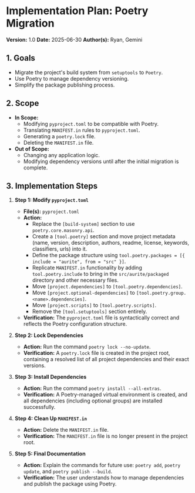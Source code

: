 # Implementation Plan: Poetry Migration

**Version:** 1.0
**Date:** 2025-06-30
**Author(s):** Ryan, Gemini

## 1. Goals
*   Migrate the project's build system from `setuptools` to `Poetry`.
*   Use Poetry to manage dependency versioning.
*   Simplify the package publishing process.

## 2. Scope
*   **In Scope:**
    *   Modifying `pyproject.toml` to be compatible with Poetry.
    *   Translating `MANIFEST.in` rules to `pyproject.toml`.
    *   Generating a `poetry.lock` file.
    *   Deleting the `MANIFEST.in` file.
*   **Out of Scope:**
    *   Changing any application logic.
    *   Modifying dependency versions until after the initial migration is complete.

## 3. Implementation Steps

1.  **Step 1: Modify `pyproject.toml`**
    *   **File(s):** `pyproject.toml`
    *   **Action:**
        *   Replace the `[build-system]` section to use `poetry.core.masonry.api`.
        *   Create a `[tool.poetry]` section and move project metadata (name, version, description, authors, readme, license, keywords, classifiers, urls) into it.
        *   Define the package structure using `tool.poetry.packages = [{ include = "aurite", from = "src" }]`.
        *   Replicate `MANIFEST.in` functionality by adding `tool.poetry.include` to bring in the `src/aurite/packaged` directory and other necessary files.
        *   Move `[project.dependencies]` to `[tool.poetry.dependencies]`.
        *   Move `[project.optional-dependencies]` to `[tool.poetry.group.<name>.dependencies]`.
        *   Move `[project.scripts]` to `[tool.poetry.scripts]`.
        *   Remove the `[tool.setuptools]` section entirely.
    *   **Verification:** The `pyproject.toml` file is syntactically correct and reflects the Poetry configuration structure.

2.  **Step 2: Lock Dependencies**
    *   **Action:** Run the command `poetry lock --no-update`.
    *   **Verification:** A `poetry.lock` file is created in the project root, containing a resolved list of all project dependencies and their exact versions.

3.  **Step 3: Install Dependencies**
    *   **Action:** Run the command `poetry install --all-extras`.
    *   **Verification:** A Poetry-managed virtual environment is created, and all dependencies (including optional groups) are installed successfully.

4.  **Step 4: Clean Up `MANIFEST.in`**
    *   **Action:** Delete the `MANIFEST.in` file.
    *   **Verification:** The `MANIFEST.in` file is no longer present in the project root.

5.  **Step 5: Final Documentation**
    *   **Action:** Explain the commands for future use: `poetry add`, `poetry update`, and `poetry publish --build`.
    *   **Verification:** The user understands how to manage dependencies and publish the package using Poetry.
